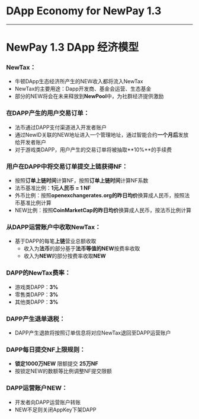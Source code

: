 # DApp Economy for NewPay 1.3

---

# NewPay 1.3 DApp 经济模型 

### NewTax：
* 牛顿DApp生态经济所产生的NEW收入都将流入NewTax
* NewTax的主要用途：Dapp开发商、基金会运营、生态基金
* 部分的NEW将会在未来释放到**NewPool**中，为社群经济提供激励

### 在DAPP产生的用户交易订单：
* 法币通过DAPP支付渠道进入开发者账户
* 通过NewID关联的NEW地址进入一个管理地址，通过智能合约**一个月后**发放给开发者账户
* 对于游戏类DAPP，用户产生的交易订单将被抽取**10%**的手续费

### 用户在DAPP中将交易订单提交上链获得NF：
* 按照**订单上链时间**计算NF，按照**订单上链时间**计算NF系数
* 法币基准比例：**1元人民币 = 1 NF**
* 外币比例：按照**openexchangerates.org的昨日均价**换算成人民币，按照法币基准比例计算
* NEW比例：按照**CoinMarketCap的昨日均价**换算成人民币，按法币比例计算

### 从DAPP运营账户中收取NewTax：
* 基于DAPP的每笔**上链**营业总额收取
	* 收入为**法币**的部分基于**法币等值的NEW**按费率收取
	* 收入为**NEW**的部分按费率收取**NEW**

### DAPP的NewTax费率：
* 游戏类DAPP：**3%**
* 零售类DAPP：**3%**
* 其他类DAPP：**3%**

### DAPP产生退单退税：
* DAPP产生退款将按照订单信息将对应NewTax退回至DAPP运营账户

### DAPP每日提交NF上限规则：
* **锁定1000万NEW** 限额提交 **25万NF**
* 按锁定NEW的数额等比例调整NF提交限额

### DAPP运营账户NEW：
* 开发者向DAPP运营账户转账
* NEW不足则关闭AppKey下架DAPP
